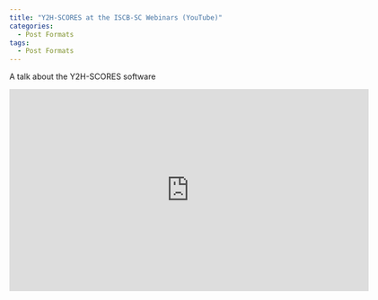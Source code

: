 ```yaml
---
title: "Y2H-SCORES at the ISCB-SC Webinars (YouTube)"
categories:
  - Post Formats
tags:
  - Post Formats
---
```


A talk about the Y2H-SCORES software

<iframe width="640" height="360" src="https://www.youtube.com/embed/vRJNrtzFiUs" frameborder="0" allowfullscreen></iframe>
